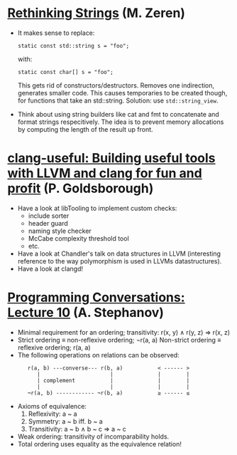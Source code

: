 # [Rethinking Strings](https://www.youtube.com/watch?v=OMbwbXZWtDM) (M. Zeren)

* It makes sense to replace:

    `static const std::string s = "foo";`

  with:

    `static const char[] s = "foo";`

  This gets rid of constructors/destructors. Removes one indirection, generates
  smaller code. This causes temporaries to be created though, for functions
  that take an std::string. Solution: use `std::string_view`.
* Think about using string builders like cat and fmt to concatenate and format
  strings respecitively. The idea is to prevent memory allocations by computing
  the length of the result up front.

# [clang-useful: Building useful tools with LLVM and clang for fun and profit](https://www.youtube.com/watch?v=E6i8jmiy8MY) (P. Goldsborough)

* Have a look at libTooling to implement custom checks:
    - include sorter
    - header guard
    - naming style checker
    - McCabe complexity threshold tool
    - etc.
* Have a look at Chandler's talk on data structures in LLVM (interesting
  reference to the way polymorphism is used in LLVMs datastructures).
* Have a look at clangd!

# [Programming Conversations: Lecture 10](https://www.youtube.com/watch?v=vW14_vP23UU) (A. Stephanov)

* Minimal requirement for an ordering; transitivity: r(x, y) ∧ r(y, z) ⇒ r(x, z)
* Strict ordering ≡ non-reflexive ordering; ¬r(a, a)
  Non-strict ordering ≡ reflexive ordering; r(a, a)
* The following operations on relations can be observed:
  ```
     r(a, b) ---converse--- r(b, a)           < ------ >
        |                      |              |        |
        | complement           |              |        |
        |                      |              |        |
     ¬r(a, b) ------------ ¬r(b, a)           ≥ ------ ≤
  ```
* Axioms of equivalence:
    1. Reflexivity: a ~ a
    2. Symmetry: a ~ b iff. b ~ a
    3. Transitivity: a ~ b ∧ b ~ c ⇒ a ~ c
* Weak ordering: transitivity of incomparability holds.
* Total ordering uses equality as the equivalence relation!
